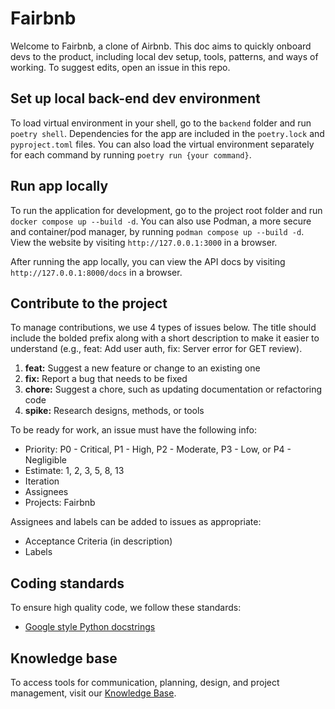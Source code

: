 # Fairbnb
Welcome to Fairbnb, a clone of Airbnb. This doc aims to quickly onboard devs to the product, including local dev setup, tools, patterns, and ways of working. To suggest edits, open an issue in this repo.

## Set up local back-end dev environment
To load virtual environment in your shell, go to the `backend` folder and run `poetry shell`. Dependencies for the app are included in the `poetry.lock` and `pyproject.toml` files. You can also load the virtual environment separately for each command by running `poetry run {your command}`.

## Run app locally
To run the application for development, go to the project root folder and run `docker compose up --build -d`. You can also use Podman, a more secure and container/pod manager, by running `podman compose up --build -d`. View the website by visiting `http://127.0.0.1:3000` in a browser.

After running the app locally, you can view the API docs by visiting `http://127.0.0.1:8000/docs` in a browser.

## Contribute to the project
To manage contributions, we use 4 types of issues below. The title should include the bolded prefix along with a short description to make it easier to understand (e.g., feat: Add user auth, fix: Server error for GET review).
1. **feat:** Suggest a new feature or change to an existing one
2. **fix:** Report a bug that needs to be fixed
3. **chore:** Suggest a chore, such as updating documentation or refactoring code
4. **spike:** Research designs, methods, or tools

To be ready for work, an issue must have the following info:
- Priority: P0 - Critical, P1 - High, P2 - Moderate, P3 - Low, or P4 - Negligible
- Estimate: 1, 2, 3, 5, 8, 13
- Iteration
- Assignees
- Projects: Fairbnb

Assignees and labels can be added to issues as appropriate:
- Acceptance Criteria (in description)
- Labels

## Coding standards
To ensure high quality code, we follow these standards:
- [Google style Python docstrings](https://sphinxcontrib-napoleon.readthedocs.io/en/latest/example_google.html)

## Knowledge base
To access tools for communication, planning, design, and project management, visit our [Knowledge Base](https://winlin.atlassian.net/wiki/spaces/Fairbnb/overview?homepageId=246579754).
